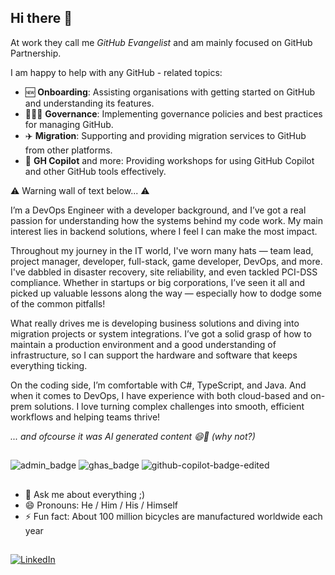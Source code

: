 ## Hi there 👋

At work they call me *GitHub Evangelist* and am mainly focused on GitHub Partnership.

I am happy to help with any GitHub - related topics:
- 🆕 **Onboarding**: Assisting organisations with getting started on GitHub and understanding its features.
- 👨🏻‍⚕️ **Governance**: Implementing governance policies and best practices for managing GitHub.
- ✈️ **Migration**: Supporting and providing migration services to GitHub from other platforms.
- 🤖 **GH Copilot** and more: Providing workshops for using GitHub Copilot and other GitHub tools effectively.

⚠️ Warning wall of text below... ⚠️

I’m a DevOps Engineer with a developer background, and I’ve got a real passion for understanding how the systems behind my code work. My main interest lies in backend solutions, where I feel I can make the most impact.

Throughout my journey in the IT world, I've worn many hats — team lead, project manager, developer, full-stack, game developer, DevOps, and more. I've dabbled in disaster recovery, site reliability, and even tackled PCI-DSS compliance. Whether in startups or big corporations, I’ve seen it all and picked up valuable lessons along the way — especially how to dodge some of the common pitfalls!

What really drives me is developing business solutions and diving into migration projects or system integrations. I’ve got a solid grasp of how to maintain a production environment and a good understanding of infrastructure, so I can support the hardware and software that keeps everything ticking.

On the coding side, I’m comfortable with C#, TypeScript, and Java. And when it comes to DevOps, I have experience with both cloud-based and on-prem solutions. I love turning complex challenges into smooth, efficient workflows and helping teams thrive!

_... and ofcourse it was AI generated content 😄🤖 (why not?)_

##

![admin_badge](https://github.com/user-attachments/assets/335988b1-3f48-485e-bf5b-457e6d050d80) ![ghas_badge](https://github.com/user-attachments/assets/23da8b58-690a-405d-8f85-b72211d2396d) ![github-copilot-badge-edited](https://github.com/user-attachments/assets/7312ad21-9ef9-4e84-81c0-2a4790ebcad0)

##

- 💬 Ask me about everything ;)
- 😄 Pronouns: He / Him / His / Himself
- ⚡ Fun fact: About 100 million bicycles are manufactured worldwide each year

##

[![LinkedIn](https://img.shields.io/badge/LinkedIn-0077B5?style=for-the-badge&logo=linkedin&logoColor=white)](https://www.linkedin.com/in/pawelstuczynski/)
